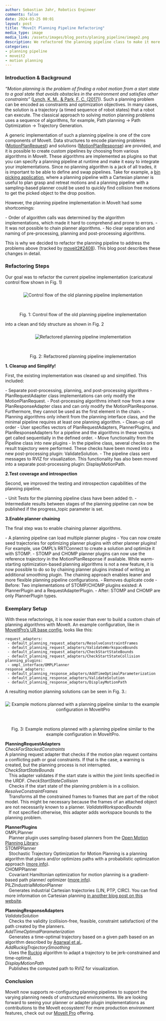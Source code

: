 ```yaml
---
author: Sebastian Jahr, Robotics Engineer
comments: false
date: 2024-03-25 00:01
layout: post
title: "MoveIt Planning Pipeline Refactoring"
media_type: image
media_link: /assets/images/blog_posts/planing_pipeline/image2.png
description: We refactored the planning pipeline class to make it more deterministic and customizable.
categories:
- planning pipeline
- moveit2
- motion planning
---
```


### Introduction & Background

*“Motion planning is the problem of finding a robot motion from a start state to a goal state that avoids obstacles in the environment and satisfies other constraints”* ([Lynch, K. M., & Park, F. C. (2017)](https://hades.mech.northwestern.edu/index.php/Modern_Robotics)). Such a planning problem can be encoded as constraints and optimization objectives. In many cases, the solution is a trajectory (a timed sequence of robot states) that a robot can execute. The classical approach to solving motion planning problems uses a sequence of algorithms, for example, Path planning -> Path Optimization -> Trajectory Generation.

A generic implementation of such a planning pipeline is one of the core components of MoveIt. Data structures to encode planning problems ([MotionPlanRequest](https://github.com/ros-planning/moveit_msgs/blob/ros2/msg/MotionPlanRequest.msg)) and solutions ([MotionPlanResponse](https://github.com/ros-planning/moveit_msgs/blob/ros2/msg/MotionPlanResponse.msg)) are provided, and it is possible to create custom pipelines by choosing from various algorithms in MoveIt. These algorithms are implemented as plugins so that you can specify a planning pipeline at runtime and make it easy to integrate your implementations. Since no planning algorithm is a jack of all trades, it is important to be able to define and swap pipelines. Take for example, a [bin picking application](https://youtu.be/4bpiLJjUDzU), where a planning pipeline with a Cartesian planner is useful to plan grasp and retreat motions and a planning pipeline with a sampling-based planner could be used to quickly find collision free motions to get the picked object to the drop position.


<p class="m-0">However, the planning pipeline implementation in MoveIt had some shortcomings:</p>
- Order of algorithm calls was determined by the algorithm implementations, which made it hard to comprehend and prone to errors.
- It was not possible to chain planner algorithms.
- No clear separation and naming of pre-processing, planning and post-processing algorithms.

This is why we decided to refactor the planning pipeline to address the problems above (tracked by [moveit2#2408](https://github.com/ros-planning/moveit2/issues/2408)). This blog post describes these changes in detail.

### Refactoring Steps

Our goal was to refactor the current pipeline implementation (caricatural control flow shown in Fig. 1)

<div style="text-align:center">
    <img style="margin: 10px auto 32px;" src="{{ site.url }}/assets/images/blog_posts/planing_pipeline/image4.png" alt="Control flow of the old planning pipeline implementation" />
    <p>Fig. 1: Control flow of the old planning pipeline implementation</p>
</div>

into a clean and tidy structure as shown in Fig. 2

<div style="text-align:center">
    <img style="margin: 10px auto 32px;" src="{{ site.url }}/assets/images/blog_posts/planing_pipeline/image1.png" alt="Refactored planning pipeline implementation" />
    <p>Fig. 2: Refactrored planning pipeline implementation</p>
</div>

**1. Cleanup and Simplify!**

<p class="m-0">First, the existing implementation was cleaned up and simplified. This included:</p>
- Separate post-processing, planning, and post-processing algorithms
    - PlanRequestAdapter class implementations can only modify the MotionPlanRequest.
    - Post-processing algorithms inherit now from a new PlanResponseAdapter class and can only modify the MotionPlanResponse. Furthermore, they cannot be used as the first element in the chain.
    - Planning algorithms only inherit from the planning interface class, and the minimal pipeline requires at least one planning algorithm.
- Clean-up call order
    - User specifies vectors of PlanRequestAdapters, PlannerPlugins, and PlanResponseAdapters for a pipeline and the algorithms in these vectors get called sequentially in the defined order.
- Move functionality from the Pipeline class into new plugins
    - In the pipeline class, several checks on the result trajectory were performed. These checks have been moved into a new post-processing plugin: ValidateSolution.
    - The pipeline class sent messages to  RVIZ for visualization. This functionality has also been moved into a separate post-processing plugin: DisplayMotionPath.

**2.Test coverage and introspection**

<p class="m-0">Second, we improved the testing and introspection capabilities of the planning pipeline.</p>
- Unit Tests for the planning pipeline class have been added 🤓.
- Intermediate results between stages of the planning pipeline can now be published if the progress_topic parameter is set.

**3.Enable planner chaining**

<p class="m-0">The final step was to enable chaining planner algorithms.</p>
- A planning pipeline can load multiple planner plugins
    - You can now create seed trajectories for optimizing planner plugins with other planner plugins! For example, use OMPL’s RRTConnect to create a solution and optimize it with STOMP.
    - STOMP and CHOMP planner plugins can now use the reference trajectory in the MotionPlanResponse if available. While warm-starting optimization-based planning algorithms is not a new feature, it is now possible to do so by chaining planner plugins instead of writing an additional smoothing plugin. The chaining approach enables leaner and more flexible planning pipeline configurations.
- Removes duplicate code
    - Before:  Two implementations of STOMP/CHOMP plugins existed: A PlannerPlugin and a RequestAdapterPlugin.
    - After: STOMP and CHOMP are only PlannerPlugin types.

### Exemplary Setup
With these refactorings, it is now easier than ever to build a custom chain of planning algorithms with MoveIt. An example configuration, like in [MoveItPro’s UR base config](https://github.com/PickNikRobotics/moveit_studio_ur_ws/blob/main/src/picknik_ur_base_config/config/moveit/ompl_planning.yaml), looks like this:

```Unset
request_adapters:
 - default_planning_request_adapters/ResolveConstraintFrames
 - default_planning_request_adapters/ValidateWorkspaceBounds
 - default_planning_request_adapters/CheckStartStateBounds
 - default_planning_request_adapters/CheckStartStateCollision
planning_plugins:
 - ompl_interface/OMPLPlanner
response_adapters:
 - default_planning_response_adapters/AddTimeOptimalParameterization
 - default_planning_response_adapters/ValidateSolution
 - default_planning_response_adapters/DisplayMotionPath
```

A resulting motion planning solutions can be seen in Fig. 3.:

<div style="text-align:center">
    <img style="margin: 10px auto 32px;" src="{{ site.url }}/assets/images/blog_posts/planing_pipeline/image3.gif" alt="Example motions planned with a planning pipeline similar to the example configuration in MoveItPro" />
    <p>Fig. 3: Example motions planned with a planning pipeline similar to the example configuration in MoveItPro.</p>
</div>

**PlanningRequestAdapters**<br/>
*CheckForStackedConstraints*<br/>
A planning request adapter that checks if the motion plan request contains a conflicting path or goal constraints. If that is the case, a warning is created, but the planning process is not interrupted.
*CheckStartStateBounds*<br/>
&nbsp;&nbsp;&nbsp;This adapter validates if the start state is within the joint limits specified in the URDF.
*CheckStartStateCollision*<br/>
&nbsp;&nbsp;&nbsp;Checks if the start state of the planning problem is in a collision.
*ResolveConstraintFrames*<br/>
&nbsp;&nbsp;&nbsp;Transforms all the constrained frames to frames that are part of the robot model. This might be necessary because the frames of an attached object are not necessarily known to a planner.
*ValidateWorkspaceBounds*<br/>
&nbsp;&nbsp;&nbsp;If not specified otherwise, this adapter adds workspace bounds to the planning problem.<br/>

**PlannerPlugins**<br/>
OMPLPlanner<br/>
&nbsp;&nbsp;&nbsp;Planner plugin uses sampling-based planners from the [Open Motion Planning Library](https://ompl.kavrakilab.org/).<br/>
STOMPPlanner<br/>
&nbsp;&nbsp;&nbsp;Stochastic Trajectory Optimization for Motion Planning is a planning algorithm that plans and/or optimizes paths with a probabilistic optimization approach ([more info](https://picknik.ai/moveit%202/ros/2023/05/19/optimization-based-planning-with-stomp.html)).<br/>
CHOMPPlanner<br/>
&nbsp;&nbsp;&nbsp;Covariant Hamiltonian optimization for motion planning is a gradient-based path planner/ optimizer ([more info](https://moveit.picknik.ai/main/doc/how_to_guides/chomp_planner/chomp_planner_tutorial.html)).<br/>
PILZIndustrialMotionPlanner<br/>
&nbsp;&nbsp;&nbsp;Generates industrial Cartesian trajectories (LIN, PTP, CIRC). You can find more information on Cartesian planning [in another blog post on this website](https://picknik.ai/cartesian%20planners/moveit/motion%20planning/2021/01/07/guide-to-cartesian-planners-in-moveit.html).<br/>

**PlanningResponseAdapters**<br/>
*ValidateSolution*<br/>
&nbsp;&nbsp;&nbsp;Checks the validity (collision-free, feasible, constraint satisfaction) of the path created by the planners.<br/>
*AddTimeOptimalParameterization*<br/>
&nbsp;&nbsp;&nbsp;Generates a time-optimal trajectory based on a given path based on an algorithm described by [Agarwal&nbsp;et&nbsp;al.](https://ieeexplore.ieee.org/document/6577978).<br/>
*AddRuckigTrajectorySmoothing*<br/>
&nbsp;&nbsp;&nbsp;Uses the [Ruckig](https://ruckig.com/) algorithm to adapt a trajectory to be jerk-constrained and time-optimal.<br/>
*DisplayMotionPath*<br/>
&nbsp;&nbsp;&nbsp;Publishes the computed path to RVIZ for visualization.<br/>

### Conclusion
MoveIt now supports re-configuring planning pipelines to support the varying planning needs of unstructured environments. We are looking forward to seeing your planner or adapter plugin implementations as contributions to the MoveIt ecosystem! For more production environment features, check out our [MoveIt Pro](https://picknik.ai/pro/) offering.
